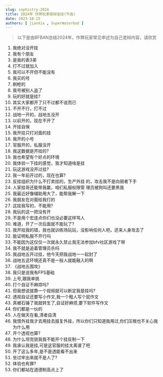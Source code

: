 ```yaml
---
slug: sophistry-2024
title: 2024年 作弊玩家诡辩圣经(节选)
date: 2023-10-15
authors: [ jianXia , SuperWaterGod ]
---
```


> 以下是由BFBAN总结2024年，作弊玩家常见申述为自己诡辩内容，请欣赏
<!-- truncate -->

1. 我绝对没开挂
2. 我有个朋友
3. 是我的表3弟
4. 打不过就加入
5. 我可以不开但不能没有
6. 我买的号
7. 刷枪的
8. 我号被别人盗了
9. 玩的好就是挂?
10. 其实大家都开了只不过都不说而已
11. 不开不行，打不过
12. 战地一开的，战地五没开
13. 以前开的，现在不开了
14. 开挂自保
15. 我开挂只打对面的挂
16. 我开的小号
17. 官服开的，私服没开
18. 我这数据是开挂的?
19. 我也希望有个好点的环境
20. 我体验一下挂的感觉，我才知道啥是挂
21. 玩这游戏没开过挂?
22. 我一年前开过的，现在也算?
23. 反挂组织为什么不打卖挂的，生产外挂 的，攻击我不是向弱者下手
24. 人家挂哥还能带我赢，咱们私服权限管 理员被狗叫还要黑我
25. 我最近好像辅助用大了，能帮我解一下
26. 我朋友在对面给我打的
27. 这挂我写的，不能用?
28. 我玩的这一把没有开
29. 不是用个宏连点你们也没必要这样骂人
30. 难道，开了一次后面就不能玩了?
31. 我开挂我的错，我也就训练场玩玩，没影响任何人吧，还来人身攻击了
32. 能证明私服不开行吗
33. 不能因为这仅仅一次就永久禁止我无法参加bfv社区游戏了呀
34. 我不就是追着管理员杀吗
35. 我战地五开过挂，他今天把我战地一一起封了
36. 战地五这环境还真不是一般人就能融入的啊
37. 《战地五围攻》
38. 我只是说我有FPS基础
39. 上号,跟我单挑
40. 打个自证不麻烦吗?
41. 但我想说就靠一个视频就可以断定我是挂吗?
42. 透视自证还要写小作文,我一个粗人写个屁作文
43. 真被石锤了我就转生了,自证好麻烦,要下软件写作文
44. 你们都是一伙的
45. 人在做天在看,清者自清
46. 我恨外挂我才去用挂去报复外挂，所以你们只知道我用过,你们压根也不关心我为什么用
47. 开个透视也算?
48. 为什么坦克锁我我不能开个挂反制一下
49. 我承认我是挂,可是这官服的挂太离谱了吧
50. 开了这么多年,是不是透能看不出来
51. 坐过牢出来就不是人了?
52. 体验也有罪?
53. 你们都站在道德制高点上了

